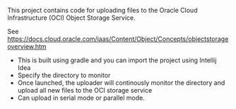 This project contains code for uploading files to the Oracle Cloud Infrastructure (OCI) Object Storage Service.

See https://docs.cloud.oracle.com/iaas/Content/Object/Concepts/objectstorageoverview.htm

* This is built using gradle and you can import the project using Intellij Idea
* Specify the directory to monitor
* Once launched, the uploader will continously monitor the directory and upload all new files to the OCI storage service
* Can upload in serial mode or parallel mode.

 
